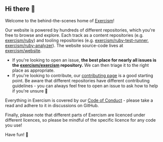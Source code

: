 ## Hi there 👋

Welcome to the behind-the-scenes home of [Exercism](https://exercism.org)!

Our website is powered by hundreds of different repositories, which you're free to browse and explore.
Each track as a content repositories (e.g. [exercism/ruby](https://github.com/exercism/ruby)) and tooling repositories (e.g. [exercism/ruby-test-runner](https://github.com/exercism/ruby-test-runner), [exercism/ruby-analyzer](https://github.com/exercism/ruby-analyzer)).
The website source-code lives at [exercism/website](https://github.com/exercism/website).

- If you're looking to open an issue, **the best place for nearly all issues is the [exercism/exercism](https://github.com/exercism/exercism) repository.**
  We can then triage it to the right place as appropriate.
- If you're looking to contribute, our [contributing page](https://exercism.org/contributing/tasks) is a good starting point. 
  Be aware that different repositories have different contributing guidelines - you can always feel free to open an issue to ask how to help if you're unsure 🙂

Everything in Exercism is covered by our [Code of Conduct](https://exercism.org/code-of-conduct) - please take a read and adhere to it in discussions on GitHub.

Finally, please note that different parts of Exercism are licenced under different licences, so please be mindful of the specific licence for any code you use!

Have fun! 🎉 
